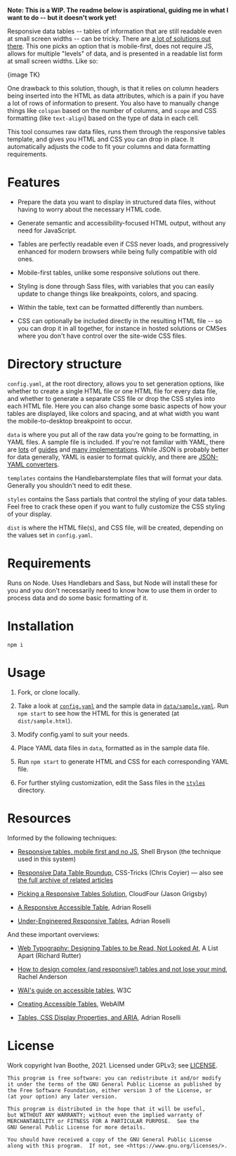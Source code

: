 **Note: This is a WIP. The readme below is aspirational, guiding me in what I
want to do -- but it doesn't work yet!**

Responsive data tables -- tables of information that are still readable even at
small screen widths -- can be tricky. There are [a lot of solutions out
there](#resources). This one picks an option that is mobile-first, does not
require JS, allows for multiple "levels" of data, and is presented in a readable
list form at small screen widths. Like so:

{image TK}

One drawback to this solution, though, is that it relies on column headers being
inserted into the HTML as data attributes, which is a pain if you have a lot of
rows of information to present. You also have to manually change things like
`colspan` based on the number of columns, and `scope` and CSS formatting (like
`text-align`) based on the type of data in each cell.

This tool consumes raw data files, runs them through the responsive tables
template, and gives you HTML and CSS you can drop in place. It automatically
adjusts the code to fit your columns and data formatting requirements.

# Features

* Prepare the data you want to display in structured data files, without having
to worry about the necessary HTML code.

* Generate semantic and accessibility-focused HTML output, without any need for
JavaScript.

* Tables are perfectly readable even if CSS never loads, and progressively
enhanced for modern browsers while being fully compatible with old ones.

* Mobile-first tables, unlike some responsive solutions out there.

* Styling is done through Sass files, with variables that you can easily update
to change things like breakpoints, colors, and spacing.

* Within the table, text can be formatted differently than numbers.

* CSS can optionally be included directly in the resulting HTML file -- so you
can drop it in all together, for instance in hosted solutions or CMSes where you
don't have control over the site-wide CSS files.

# Directory structure

`config.yaml`, at the root directory, allows you to set generation options, like
whether to create a single HTML file or one HTML file for every data file, and
whether to generate a separate CSS file or drop the CSS styles into each HTML
file. Here you can also change some basic aspects of how your tables are
displayed, like colors and spacing, and at what width you want the
mobile-to-desktop breakpoint to occur.

`data` is where you put all of the raw data you're going to be formatting, in
YAML files. A sample file is included. If you're not familiar with YAML, there
are [lots](https://blog.stackpath.com/yaml/) of
[guides](https://www.codeproject.com/Articles/1214409/Learn-YAML-in-five-minutes)
and [many implementations](https://yaml.org/). While JSON is probably better for
data generally, YAML is easier to format quickly, and there are [JSON-YAML
converters](https://www.json2yaml.com/).

`templates` contains the Handlebarstemplate files that will format your data.
Generally you shouldn't need to edit these.

`styles` contains the Sass partials that control the styling of your data
tables. Feel free to crack these open if you want to fully customize the CSS
styling of your display.

`dist` is where the HTML file(s), and CSS file, will be created, depending on
the values set in `config.yaml`.

# Requirements

Runs on Node. Uses Handlebars and Sass, but Node will install these for you and
you don't necessarily need to know how to use them in order to process data and
do some basic formatting of it.

# Installation

`npm i`

# Usage

1. Fork, or clone locally.

2. Take a look at [`config.yaml`](config.yaml) and the sample data in
[`data/sample.yaml`](data/sample.yaml). Run `npm start` to see how the HTML for
this is generated (at `dist/sample.html`).

3. Modify config.yaml to suit your needs.

4. Place YAML data files in `data`, formatted as in the sample data file.

5. Run `npm start` to generate HTML and CSS for each corresponding YAML file.

6. For further styling customization, edit the Sass files in the
[`styles`](styles) directory.

# Resources

Informed by the following techniques:

* [Responsive tables, mobile first and no JS](https://codepen.io/shellbryson/post/responsive-tables),
Shell Bryson (the technique used in this system)

* [Responsive Data Table Roundup](https://css-tricks.com/responsive-data-table-roundup/),
CSS-Tricks (Chris Coyier) — also see
[the full archive of related articles](https://css-tricks.com/tag/responsive-tables/)

* [Picking a Responsive Tables Solution](https://cloudfour.com/thinks/picking-responsive-tables-solution/),
CloudFour (Jason Grigsby)

* [A Responsive Accessible Table](https://adrianroselli.com/2017/11/a-responsive-accessible-table.html),
Adrian Roselli

* [Under-Engineered Responsive Tables](https://adrianroselli.com/2020/11/under-engineered-responsive-tables.html),
Adrian Roselli

And these important overviews:

* [Web Typography: Designing Tables to be Read, Not Looked At](https://alistapart.com/article/web-typography-tables/),
A List Apart (Richard Rutter)

* [How to design complex (and responsive!) tables and not lose your mind](https://medium.com/firefly-design/how-to-design-complex-and-responsive-tables-and-not-lose-your-mind-15d8e1cc67a),
Rachel Anderson

* [WAI's guide on accessible tables](https://www.w3.org/WAI/tutorials/tables/),
W3C

* [Creating Accessible Tables](https://webaim.org/techniques/tables/data),
WebAIM

* [Tables, CSS Display Properties, and ARIA](https://adrianroselli.com/2018/02/tables-css-display-properties-and-aria.html),
Adrian Roselli

# License

Work copyright Ivan Boothe, 2021. Licensed under GPLv3; see [LICENSE](LICENSE).

    This program is free software: you can redistribute it and/or modify
    it under the terms of the GNU General Public License as published by
    the Free Software Foundation, either version 3 of the License, or
    (at your option) any later version.

    This program is distributed in the hope that it will be useful,
    but WITHOUT ANY WARRANTY; without even the implied warranty of
    MERCHANTABILITY or FITNESS FOR A PARTICULAR PURPOSE.  See the
    GNU General Public License for more details.

    You should have received a copy of the GNU General Public License
    along with this program.  If not, see <https://www.gnu.org/licenses/>.
